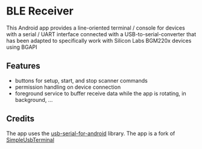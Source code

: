 # BLE Receiver

This Android app provides a line-oriented terminal / console for devices with a serial / UART interface connected with a USB-to-serial-converter that has been adapted
to specifically work with Silicon Labs BGM220x devices using BGAPI


## Features

- buttons for setup, start, and stop scanner commands
- permission handling on device connection
- foreground service to buffer receive data while the app is rotating, in background, ...

## Credits

The app uses the [usb-serial-for-android](https://github.com/mik3y/usb-serial-for-android) library.
The app is a fork of [SimpleUsbTerminal](https://github.com/kai-morich/SimpleUsbTerminal)

